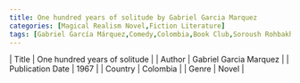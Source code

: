 ```yaml
---
title: One hundred years of solitude by Gabriel Garcia Marquez
categories: [Magical Realism Novel,Fiction Literature]
tags: [Gabriel García Márquez,Comedy,Colombia,Book Club,Soroush Rohbakhsh’S Suggestion,Magical Realism]
---     
```

| Title | One hundred years of solitude  |
| Author |  Gabriel Garcia Marquez  |
| Publication Date | 1967   |
| Country | Colombia |
| Genre | Novel  |
        